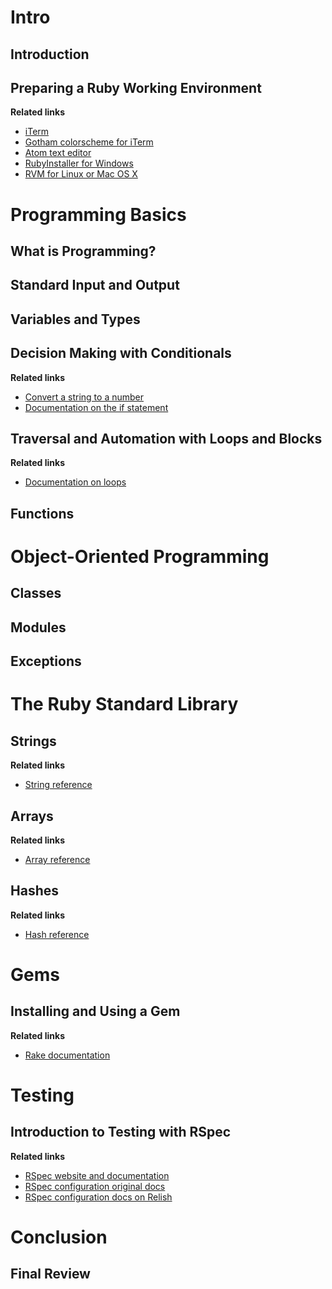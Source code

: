 # Intro

## Introduction
## Preparing a Ruby Working Environment

**Related links**

- [iTerm](http://iterm.com)
- [Gotham colorscheme for
  iTerm](https://github.com/whatyouhide/gotham-contrib/blob/master/iterm2/Gotham.itermcolors)
- [Atom text editor](http://atom.io)
- [RubyInstaller for Windows](http://rubyinstaller.org)
- [RVM for Linux or Mac OS X](http://rvm.io)

# Programming Basics

## What is Programming?
## Standard Input and Output
## Variables and Types
## Decision Making with Conditionals

**Related links**

- [Convert a string to a
  number](http://ruby-doc.org/core-2.2.0/String.html#method-i-to_i)
- [Documentation on the if
  statement](http://ruby-doc.org/core-2.2.1/doc/syntax/control_expressions_rdoc.html#label-if+Expression)

## Traversal and Automation with Loops and Blocks

**Related links**

- [Documentation on loops](http://ruby-doc.org/core-2.2.1/doc/syntax/control_expressions_rdoc.html#label-while+Loop)

## Functions

# Object-Oriented Programming

## Classes
## Modules
## Exceptions

# The Ruby Standard Library

## Strings

**Related links**

- [String reference](http://ruby-doc.org/core-2.2.0/String.html)

## Arrays

**Related links**

- [Array reference](http://ruby-doc.org/core-2.2.0/Array.html)

## Hashes

**Related links**

- [Hash reference](http://ruby-doc.org/core-2.2.0/Hash.html)

# Gems

## Installing and Using a Gem

**Related links**

- [Rake documentation]()

# Testing

## Introduction to Testing with RSpec

**Related links**

- [RSpec website and documentation](http://rspec.info)
- [RSpec configuration original docs](http://rspec.info/documentation/3.2/rspec-core/RSpec/Core/Configuration.html)
- [RSpec configuration docs on Relish](https://relishapp.com/rspec/rspec-core/v/3-2/docs/configuration)

# Conclusion

## Final Review
